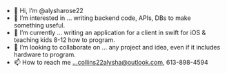 - 👋 Hi, I’m @alysharose22
- 👀 I’m interested in ... writing backend code, APIs, DBs to make something useful.
- 🌱 I’m currently ... writing an application for a client in swift for iOS & teaching kids 8-12 how to program.
- 💞️ I’m looking to collaborate on ... any project and idea, even if it includes hardware to program.
- 📫 How to reach me ...collins22alysha@outlook.com, 613-898-4594

<!---
alysharose22/alysharose22 is a ✨ special ✨ repository because its `README.md` (this file) appears on your GitHub profile.
You can click the Preview link to take a look at your changes.
--->
